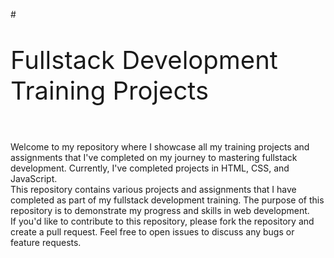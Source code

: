 #<p style='font-size:40px;'>Fullstack Development Training Projects</p></br>
Welcome to my repository where I showcase all my training projects and assignments that I've completed on my journey to mastering fullstack development. Currently, I've completed projects in HTML, CSS, and JavaScript.<br>This repository contains various projects and assignments that I have completed as part of my fullstack development training. The purpose of this repository is to demonstrate my progress and skills in web development.</br>
If you'd like to contribute to this repository, please fork the repository and create a pull request. Feel free to open issues to discuss any bugs or feature requests.
